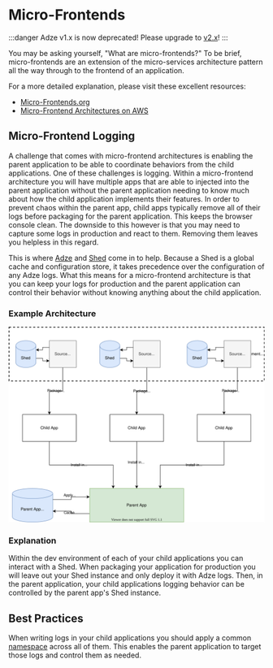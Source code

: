 # Micro-Frontends

:::danger
Adze v1.x is now deprecated! Please upgrade to [v2.x](https://adzejs.com/)!
:::

You may be asking yourself, "What are micro-frontends?" To be brief, micro-frontends are an extension of the micro-services architecture pattern all the way through to the frontend of an application.

For a more detailed explanation, please visit these excellent resources:

- [Micro-Frontends.org](https://micro-frontends.org/)
- [Micro-Frontend Architectures on AWS](https://aws.amazon.com/blogs/architecture/micro-frontend-architectures-on-aws/)

## Micro-Frontend Logging

A challenge that comes with micro-frontend architectures is enabling the parent application to be able to coordinate behaviors from the child applications. One of these challenges is logging. Within a micro-frontend architecture you will have multiple apps that are able to injected into the parent application without the parent application needing to know much about how the child application implements their features. In order to prevent chaos within the parent app, child apps typically remove all of their logs before packaging for the parent application. This keeps the browser console clean. The downside to this however is that you may need to capture some logs in production and react to them. Removing them leaves you helpless in this regard.

This is where [Adze](adze-concepts.md) and [Shed](shed-concepts.md) come in to help. Because a Shed is a global cache and configuration store, it takes precedence over the configuration of any Adze logs. What this means for a micro-frontend architecture is that you can keep your logs for production and the parent application can control their behavior without knowing anything about the child application.

### Example Architecture

![micro front end architecture example](./assets/micro-frontends-diagram.svg)

### Explanation

Within the dev environment of each of your child applications you can interact with a Shed. When packaging your application for production you will leave out your Shed instance and only deploy it with Adze logs. Then, in the parent application, your child applications logging behavior can be controlled by the parent app's Shed instance.

## Best Practices

When writing logs in your child applications you should apply a common [namespace](modifiers.md#namespace-ns) across all of them. This enables the parent application to target those logs and control them as needed.
